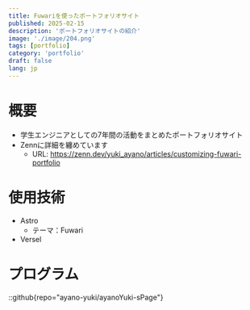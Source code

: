 ```yaml
---
title: Fuwariを使ったポートフォリオサイト
published: 2025-02-15
description: 'ポートフォリオサイトの紹介'
image: './image/204.png'
tags: [portfolio]
category: 'portfolio'
draft: false 
lang: jp
---
```

# 概要
- 学生エンジニアとしての7年間の活動をまとめたポートフォリオサイト
- Zennに詳細を纏めています
  - URL: https://zenn.dev/yuki_ayano/articles/customizing-fuwari-portfolio


# 使用技術
- Astro
  - テーマ：Fuwari
- Versel

# プログラム
::github{repo="ayano-yuki/ayanoYuki-sPage"}